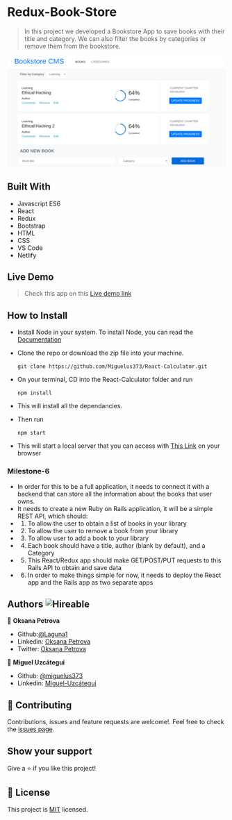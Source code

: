 # Redux-Book-Store

> In this project we developed a Bookstore App to save books with their title and category. We can also filter the books by categories or remove them from the bookstore.

![screenshot](./src/assets/screenshot.png)

## Built With

- Javascript ES6
- React
- Redux
- Bootstrap
- HTML
- CSS
- VS Code
- Netlify

## Live Demo

> Check this app on this [Live demo link](https://dazzling-fermi-cba2b5.netlify.app/)

## How to Install

- Install Node in your system. To install Node, you can read the [Documentation](https://nodejs.org/en/download/package-manager/)
- Clone the repo or download the zip file into your machine. 
    ``` 
   git clone https://github.com/Miguelus373/React-Calculator.git
    ``` 
- On your terminal, CD into the React-Calculator folder and run
    ``` 
   npm install
    ``` 
- This will install all the dependancies.

- Then run 
    ``` 
   npm start
    ``` 
- This will start a local server that you can access with [This Link](http://localhost:3000/) on your browser

### Milestone-6

- In order for this to be a full application, it needs to connect it with a backend that can store all the information about the books that user owns. 
- It needs to create a new Ruby on Rails application, it
will be a simple REST API, which should:
 - 1. To allow the user to obtain a list of books in your library
 - 2. To allow the user to remove a book from your library
 - 3. To allow user to add a book to your library
 - 4. Each book should have a title, author (blank by default), and a Category
 - 5. This React/Redux app should make GET/POST/PUT requests to this Rails API to obtain and save data
 - 6. In order to make things simple for now, it needs to deploy the React app and the Rails app as two separate apps

## Authors  ![Hireable](https://img.shields.io/badge/HIREABLE-YES-yellowgreen&?style=for-the-badge)

👤 **Oksana Petrova**

- Github:[@Laguna1](https://github.com/Laguna1)
- Linkedin: [Oksana Petrova](https://www.linkedin.com/in/oksana-petrova/)
- Twitter: [Oksana Petrova](https://twitter.com/OksanaP48303303) 

👤 **Miguel Uzcátegui**

- Github: [@miguelus373](https://github.com/miguelus373)
- Linkedin: [Miguel-Uzcátegui](https://www.linkedin.com/in/miguelus/)


## 🤝 Contributing

Contributions, issues and feature requests are welcome!. Feel free to check the [issues page](https://github.com/Miguelus373/Redux-Book-Store/issues).

## Show your support

Give a ⭐️ if you like this project!

## 📝 License
This project is [MIT](https://github.com/Miguelus373/Redux-Book-Store/blob/develop/LICENSE) licensed.